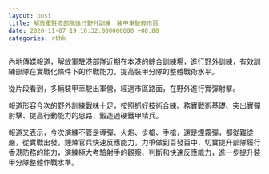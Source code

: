 ```yaml
---
layout: post
title: 解放軍駐港部隊進行野外訓練　裝甲車駛經市區
date: 2020-11-07 19:10:32.000000000 +08:00
categories: rthk
---
```


內地傳媒報道，解放軍駐港部隊近期在本港的綜合訓練場，進行野外訓練，有效訓練部隊在實戰化條件下的作戰能力，提高裝甲分隊的整體戰術水平。

從片段看到，多輛裝甲車駛出軍營，經過市區路面，在野外進行實彈射擊。

報道形容今次的野外訓練戰味十足，按照抓好技術合練、務實戰術基礎、突出實彈射擊、提高行動能力的思路，鍛造過硬鐵甲精兵。

報道又表示，今次演練不管是導彈、火炮、步槍、手槍，還是煙霧彈，都從難從嚴，從實戰出發，錘煉官兵快速反應能力，力爭做到百發百中，切實提升部隊履行香港防務的能力，演練極大考驗射手的觀察、判斷和快速反應能力，進一步提升裝甲分隊整體作戰水準。
